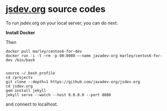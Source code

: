 # [jsdev.org](http://jsdev.org) source codes

To run jsdev.org on your local server, you can do next:

**Install Docker**

Then

    docker pull marley/centos6-for-dev
    docker run -i -t –rm -p 80:8080 –-name javadev-org marley/centos6-for-dev /bin/bash
    

    source ~/.bash_profile
    cd /projects
    git clone --depth=1 https://github.com/javadev-org/jsdev.org
    cd jsdev.org
    gem install jekyll 
    jekyll serve --watch --host 0.0.0.0 --port 8080

and connect to localhost.
